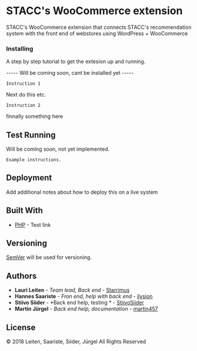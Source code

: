 # STACC's WooCommerce extension

STACC's WooCommerce extension that connects STACC's recommendation system with the front end of webstores using WordPress + WooCommerce



### Installing

A step by step tutorial to get the extesion up and running.

----- Will be coming soon, cant be installed yet -----

```
Instruction 1
```

Next do this etc.

```
Instruction 2
```
finnally something here


## Test Running

Will be coming soon, not yet implemented.

```
Example instructions.
```

## Deployment

Add additional notes about how to deploy this on a live system

## Built With

* [PHP](http://php.net/) - Test link

## Versioning

[SemVer](http://semver.org/) will be used for versioning. 
## Authors

* **Lauri Leiten** - *Team lead, Back end* - [Starrimus](https://github.com/Starrimus)
* **Hannes Saariste** - *Fron end, help with back end* - [ilysion](https://github.com/ilysion)
* **Stiivo Siider** - *Back end help, testing * - [StiivoSiider](https://github.com/StiivoSiider)
* **Martin Jürgel** - *Back end help, documentation* - [martin457](https://github.com/martin457)

## License

© 2018 Leiten, Saariste, Siider, Jürgel All Rights Reserved


